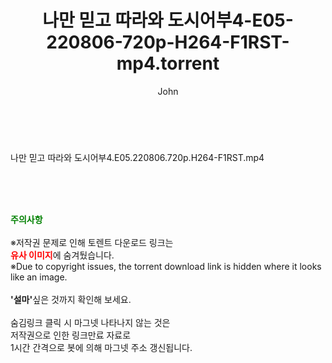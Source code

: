 ﻿---
layout: post
title:  "나만 믿고 따라와 도시어부4-E05-220806-720p-H264-F1RST-mp4.torrent"
author: John
categories: [ 방송/음악 ]
tags: [  ]
image:  
description: "나만 믿고 따라와 도시어부4-E05-220806-720p-H264-F1RST-mp4 torrent 정보 공유"
toc: true
toc_sticky: true
---

<br>
<div class="view-img">
<a class="view_image" href="https://torrentmobile60.com/bbs/view_image.php?fn=%2Fdata%2Ffile%2Fmusic%2F3735182707_g70Hurmv_e793c0abdec08866cc40d1ae248f4abe9cf0b369.jpg" target="_blank"><img alt="" class="img-tag" content="https://torrentmobile60.com/data/file/music/3735182707_g70Hurmv_e793c0abdec08866cc40d1ae248f4abe9cf0b369.jpg" itemprop="image" src="https://torrentmobile60.com/data/file/music/3735182707_g70Hurmv_e793c0abdec08866cc40d1ae248f4abe9cf0b369.jpg"/></a></div><div class="view-content" itemprop="description">
<p>나만 믿고 따라와 도시어부4.E05.220806.720p.H264-F1RST.mp4<br/></p> </div>
    
<br><br><br>
<p data-ke-size="size16"><b><span style="color: green;">주의사항</span></b><br /><br />※저작권 문제로 인해 토렌트 다운로드 링크는<br /><b><span style="color: red;">유사 이미지</span></b>에 숨겨뒀습니다.<br />※Due to copyright issues, the torrent download link is hidden where it looks like an image.<br /><br /><b>'설마'</b>싶은 것까지 확인해 보세요.<br /><br />숨김링크 클릭 시 마그넷 나타나지 않는 것은<br />저작권으로 인한 링크만료 자료로<br />1시간 간격으로 봇에 의해 마그넷 주소 갱신됩니다.</p>
